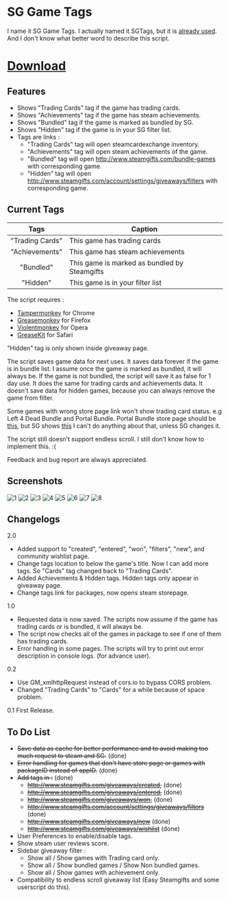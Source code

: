 # SG Game Tags

I name it SG Game Tags. I actually named it SGTags, but it is [already used](http://www.steamgifts.com/discussion/SQ56V/userscripts-enhancing-my-sg-experience). And I don't know what better word to describe this script.

# [Download](https://greasyfork.org/en/scripts/18047-sg-game-tags)

## Features
- Shows "Trading Cards" tag if the game has trading cards.
- Shows "Achievements" tag if the game has steam achievements.
- Shows "Bundled" tag if the game is marked as bundled by SG.
- Shows "Hidden" tag if the game is in your SG filter list.
- Tags are links :
  - "Trading Cards" tag will open steamcardexchange inventory. 
  - "Achievements" tag will open steam achievements of the game.
  - "Bundled" tag will open http://www.steamgifts.com/bundle-games with corresponding game.
  - "Hidden" tag will open http://www.steamgifts.com/account/settings/giveaways/filters with corresponding game.

## Current Tags
| Tags | Caption |
|:---:|---|
| "Trading Cards" | This game has trading cards |
| "Achievements" | This game has steam achievements |
| "Bundled" | This game is marked as bundled by Steamgifts |
| "Hidden" | This game is in your filter list |

The script requires :
- [Tampermonkey](https://chrome.google.com/webstore/detail/tampermonkey/dhdgffkkebhmkfjojejmpbldmpobfkfo?hl=en) for Chrome
- [Greasemonkey](https://addons.mozilla.org/en-us/firefox/addon/greasemonkey/) for Firefox
- [Violentmonkey](https://addons.opera.com/en/extensions/details/violent-monkey/) for Opera
- [GreaseKit](http://www.macupdate.com/app/mac/20718/greasekit) for Safari

"Hidden" tag is only shown inside giveaway page.

The script saves game data for next uses. It saves data forever if the game is in bundle list. I assume once the game is marked as bundled, it will always be. If the game is not bundled, the script will save it as false for 1 day use.
It does the same for trading cards and achievements data.
It doesn't save data for hidden games, because you can always remove the game from filter.

Some games with wrong store page link won't show trading card status. e.g Left 4 Dead Bundle and Portal Bundle.
Portal Bundle store page should be [this](http://store.steampowered.com/bundle/234/), but SG shows [this](http://store.steampowered.com/sub/7932/)
I can't do anything about that, unless SG changes it.

The script still doesn't support endless scroll. I still don't know how to implement this. :(

Feedback and bug report are always appreciated.

## Screenshots
![1](http://i.imgur.com/3yCku6P.jpg)
![2](http://i.imgur.com/5ISiLlP.jpg)
![3](http://i.imgur.com/mBw035b.jpg)
![4](http://i.imgur.com/YesE4Wl.jpg)
![5](http://i.imgur.com/7kPq8Ca.jpg)
![6](http://i.imgur.com/yTF7oqt.jpg)
![7](http://i.imgur.com/IxY9TmK.jpg)
![8](http://i.imgur.com/GBz0Yua.jpg)

## Changelogs
2.0
- Added support to "created", "entered", "won", "filters", "new", and community wishlist page.
- Change tags location to below the game's title. Now I can add more tags. So "Cards" tag changed back to "Trading Cards".
- Added Achievements & Hidden tags. Hidden tags only appear in giveaway page.
- Change tags link for packages, now opens steam storepage.

1.0
- Requested data is now saved. The scripts now assume if the game has trading cards or is bundled, it will always be.
- The script now checks all of the games in package to see if one of them has trading cards.
- Error handling in some pages. The scripts will try to print out error description in console logs. (for advance user).

0.2
- Use GM_xmlhttpRequest instead of cors.io to bypass CORS problem.
- Changed "Trading Cards" to "Cards" for a while because of space problem.

0.1	First Release.

## To Do List
- ~~Save data as cache for better performance and to avoid making too much request to steam and SG.~~ (done)
- ~~Error handling for games that don't have store page or games with packageID instead of appID.~~ (done)
- ~~Add tags in :~~ (done)
  - ~~http://www.steamgifts.com/giveaways/created,~~ (done)
  - ~~http://www.steamgifts.com/giveaways/entered,~~ (done)
  - ~~http://www.steamgifts.com/giveaways/won,~~ (done)
  - ~~http://www.steamgifts.com/account/settings/giveaways/filters~~ (done)
  - ~~http://www.steamgifts.com/giveaways/new~~ (done)
  - ~~http://www.steamgifts.com/giveaways/wishlist~~ (done)
- User Preferences to enable/disable tags.
- Show steam user reviews score.
- Sidebar giveaway filter :
  - Show all / Show games with Trading card only.
  - Show all / Show bundled games / Show Non bundled games.
  - Show all / Show games with achievement only.
- Compatibility to endless scroll giveaway list (Easy Steamgifts and some userscript do this).